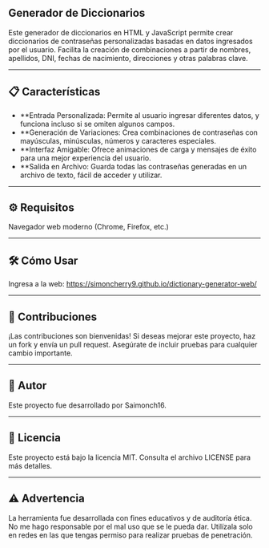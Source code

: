 ## Generador de Diccionarios

Este generador de diccionarios en HTML y JavaScript permite crear diccionarios de contraseñas personalizadas basadas en datos ingresados por el usuario. Facilita la creación de combinaciones a partir de nombres, apellidos, DNI, fechas de nacimiento, direcciones y otras palabras clave.

---

## 📋 Características

- **Entrada Personalizada: Permite al usuario ingresar diferentes datos, y funciona incluso si se omiten algunos campos.
- **Generación de Variaciones: Crea combinaciones de contraseñas con mayúsculas, minúsculas, números y caracteres especiales.
- **Interfaz Amigable: Ofrece animaciones de carga y mensajes de éxito para una mejor experiencia del usuario.
- **Salida en Archivo: Guarda todas las contraseñas generadas en un archivo de texto, fácil de acceder y utilizar.

---

## ⚙️ Requisitos

Navegador web moderno (Chrome, Firefox, etc.)

---

## 🛠️ Cómo Usar

Ingresa a la web: https://simoncherry9.github.io/dictionary-generator-web/

---

## 🤝 Contribuciones

¡Las contribuciones son bienvenidas! Si deseas mejorar este proyecto, haz un fork y envía un pull request. Asegúrate de incluir pruebas para cualquier cambio importante.

---

## 👤 Autor

Este proyecto fue desarrollado por Saimonch16.

---

## 📄 Licencia

Este proyecto está bajo la licencia MIT. Consulta el archivo LICENSE para más detalles.

---

## ⚠️ Advertencia

La herramienta fue desarrollada con fines educativos y de auditoría ética. No me hago responsable por el mal uso que se le pueda dar. Utilízala solo en redes en las que tengas permiso para realizar pruebas de penetración.
